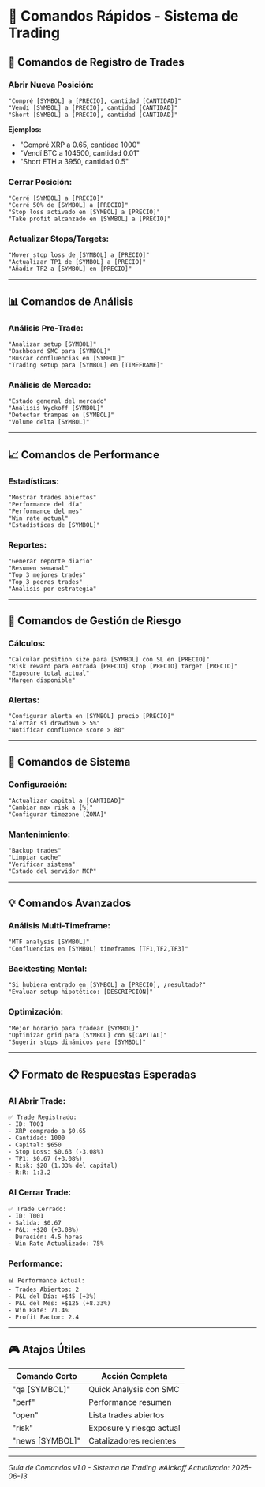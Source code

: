 # 🚀 Comandos Rápidos - Sistema de Trading

## 📝 Comandos de Registro de Trades

### **Abrir Nueva Posición:**
```
"Compré [SYMBOL] a [PRECIO], cantidad [CANTIDAD]"
"Vendí [SYMBOL] a [PRECIO], cantidad [CANTIDAD]"
"Short [SYMBOL] a [PRECIO], cantidad [CANTIDAD]"
```

**Ejemplos:**
- "Compré XRP a 0.65, cantidad 1000"
- "Vendí BTC a 104500, cantidad 0.01"
- "Short ETH a 3950, cantidad 0.5"

### **Cerrar Posición:**
```
"Cerré [SYMBOL] a [PRECIO]"
"Cerré 50% de [SYMBOL] a [PRECIO]"
"Stop loss activado en [SYMBOL] a [PRECIO]"
"Take profit alcanzado en [SYMBOL] a [PRECIO]"
```

### **Actualizar Stops/Targets:**
```
"Mover stop loss de [SYMBOL] a [PRECIO]"
"Actualizar TP1 de [SYMBOL] a [PRECIO]"
"Añadir TP2 a [SYMBOL] en [PRECIO]"
```

---

## 📊 Comandos de Análisis

### **Análisis Pre-Trade:**
```
"Analizar setup [SYMBOL]"
"Dashboard SMC para [SYMBOL]"
"Buscar confluencias en [SYMBOL]"
"Trading setup para [SYMBOL] en [TIMEFRAME]"
```

### **Análisis de Mercado:**
```
"Estado general del mercado"
"Análisis Wyckoff [SYMBOL]"
"Detectar trampas en [SYMBOL]"
"Volume delta [SYMBOL]"
```

---

## 📈 Comandos de Performance

### **Estadísticas:**
```
"Mostrar trades abiertos"
"Performance del día"
"Performance del mes"
"Win rate actual"
"Estadísticas de [SYMBOL]"
```

### **Reportes:**
```
"Generar reporte diario"
"Resumen semanal"
"Top 3 mejores trades"
"Top 3 peores trades"
"Análisis por estrategia"
```

---

## 🎯 Comandos de Gestión de Riesgo

### **Cálculos:**
```
"Calcular position size para [SYMBOL] con SL en [PRECIO]"
"Risk reward para entrada [PRECIO] stop [PRECIO] target [PRECIO]"
"Exposure total actual"
"Margen disponible"
```

### **Alertas:**
```
"Configurar alerta en [SYMBOL] precio [PRECIO]"
"Alertar si drawdown > 5%"
"Notificar confluence score > 80"
```

---

## 🔧 Comandos de Sistema

### **Configuración:**
```
"Actualizar capital a [CANTIDAD]"
"Cambiar max risk a [%]"
"Configurar timezone [ZONA]"
```

### **Mantenimiento:**
```
"Backup trades"
"Limpiar cache"
"Verificar sistema"
"Estado del servidor MCP"
```

---

## 💡 Comandos Avanzados

### **Análisis Multi-Timeframe:**
```
"MTF analysis [SYMBOL]"
"Confluencias en [SYMBOL] timeframes [TF1,TF2,TF3]"
```

### **Backtesting Mental:**
```
"Si hubiera entrado en [SYMBOL] a [PRECIO], ¿resultado?"
"Evaluar setup hipotético: [DESCRIPCIÓN]"
```

### **Optimización:**
```
"Mejor horario para tradear [SYMBOL]"
"Optimizar grid para [SYMBOL] con $[CAPITAL]"
"Sugerir stops dinámicos para [SYMBOL]"
```

---

## 📋 Formato de Respuestas Esperadas

### **Al Abrir Trade:**
```
✅ Trade Registrado:
- ID: T001
- XRP comprado a $0.65
- Cantidad: 1000 
- Capital: $650
- Stop Loss: $0.63 (-3.08%)
- TP1: $0.67 (+3.08%)
- Risk: $20 (1.33% del capital)
- R:R: 1:3.2
```

### **Al Cerrar Trade:**
```
✅ Trade Cerrado:
- ID: T001  
- Salida: $0.67
- P&L: +$20 (+3.08%)
- Duración: 4.5 horas
- Win Rate Actualizado: 75%
```

### **Performance:**
```
📊 Performance Actual:
- Trades Abiertos: 2
- P&L del Día: +$45 (+3%)
- P&L del Mes: +$125 (+8.33%)
- Win Rate: 71.4%
- Profit Factor: 2.4
```

---

## 🎮 Atajos Útiles

| Comando Corto | Acción Completa |
|---------------|-----------------|
| "qa [SYMBOL]" | Quick Analysis con SMC |
| "perf" | Performance resumen |
| "open" | Lista trades abiertos |
| "risk" | Exposure y riesgo actual |
| "news [SYMBOL]" | Catalizadores recientes |

---

*Guía de Comandos v1.0 - Sistema de Trading wAIckoff*
*Actualizado: 2025-06-13*